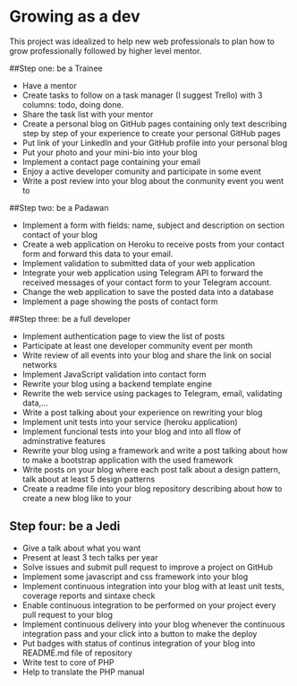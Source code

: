 # Growing as a dev

This project was idealized to help new web professionals to plan how to grow professionally followed by higher level mentor.

##Step one: be a Trainee
* Have a mentor
* Create tasks to follow on a task manager (I suggest Trello) with 3 columns: todo, doing done.
* Share the task list with your mentor
* Create a personal blog on GitHub pages containing only text describing step by step of your experience to create your personal GitHub pages
* Put link of your LinkedIn and  your GitHub profile into your personal blog
* Put your photo and your mini-bio into your blog
* Implement a contact page containing your email
* Enjoy a active developer comunity and participate in some event
* Write a post review into your blog about the conmunity event you went to

##Step two: be a Padawan
* Implement a form with fields: name, subject and description on section contact of your blog
* Create a web application on Heroku to receive posts from your contact form and forward this data to your email.
* Implement validation to submitted data of your web application
* Integrate your web application using Telegram API to forward the received messages of your contact form to your Telegram account.
* Change the web application to save the posted data into a database
* Implement a page showing the posts of contact form

##Step three: be a full developer
* Implement authentication page to view the list of posts
* Participate at least one developer community event per month
* Write review of all events into your blog and share the link on  social networks
* Implement JavaScript validation into contact form
* Rewrite your blog using a backend template engine
* Rewrite the web service using packages to Telegram, email, validating data,...
* Write a post talking about your experience on rewriting your blog
* Implement unit tests into your service (heroku application)
* Implement funcional tests into your blog and into all flow of adminstrative features
* Rewrite your blog using a framework and write a post talking about how to make a bootstrap application with the used framework
* Write posts on your blog where each post talk about a design pattern, talk about at least 5 design patterns
* Create a readme file into your blog repository describing about how to create a new blog like to your

## Step four: be a Jedi
* Give a talk about what you want 
* Present at least 3 tech talks per year
* Solve issues and submit pull request to improve a project on GitHub
* Implement some javascript and css framework into your blog
* Implement continuous integration into your blog with at least unit tests, coverage reports and sintaxe check
* Enable continuous integration to be performed on your project every pull request to your blog
* Implement continuous delivery into your blog whenever the continuous integration pass and your click into a button to make the deploy
* Put badges with status of continus integration of your blog into README.md file of repository
* Write test to core of PHP
* Help to translate the PHP manual
